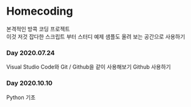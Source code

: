 # Homecoding
본격적인 방콕 코딩 프로젝트  
이것 저것 잡다한 스크립트 부터 스터디 예제 샘플도 올려 보는 공간으로 사용하기  

### Day 2020.07.24
Visual Studio Code와 Git / Github을 같이 사용해보기
Github 사용하기

### Day 2020.10.10
Python 기초 